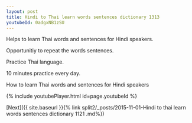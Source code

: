 ```yaml
---
layout: post
title: Hindi to Thai learn words sentences dictionary 1313 
youtubeId: 0adgxNB1zSU
---
```

 
 
Helps to learn Thai words and sentences for Hindi speakers.

Opportunitiy to repeat the words sentences. 

Practice Thai language. 
 
10 minutes practice every day. 
 
How to learn Thai words and sentences for Hindi speakers 
 
{% include youtubePlayer.html id=page.youtubeId %}
 
 
[Next]({{ site.baseurl }}{% link  split2/_posts/2015-11-01-Hindi to thai learn words sentences dictionary 1121 .md%})
 
